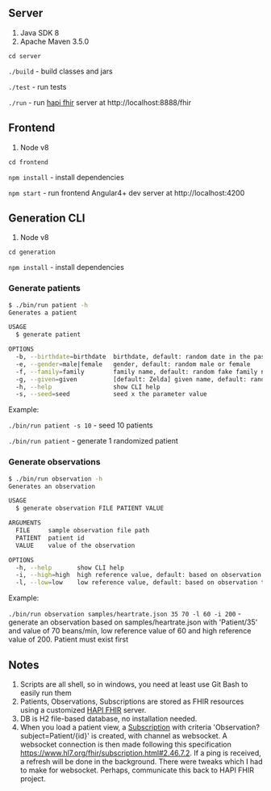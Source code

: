 ## Server
1. Java SDK 8
2. Apache Maven 3.5.0

`cd server`

`./build` - build classes and jars

`./test`  - run tests

`./run` - run [hapi fhir](http://hapifhir.io/) server at http://localhost:8888/fhir

## Frontend
1. Node v8

`cd frontend`

`npm install` - install dependencies

`npm start` - run frontend Angular4+ dev server at http://localhost:4200

## Generation CLI
1. Node v8

`cd generation`

`npm install` - install dependencies

### Generate patients
```sh
$ ./bin/run patient -h
Generates a patient

USAGE
  $ generate patient

OPTIONS
  -b, --birthdate=birthdate  birthdate, default: random date in the past
  -e, --gender=male|female   gender, default: random male or female
  -f, --family=family        family name, default: random fake family name
  -g, --given=given          [default: Zelda] given name, default: random fake given name
  -h, --help                 show CLI help
  -s, --seed=seed            seed x the parameter value
```
Example:

`./bin/run patient -s 10` - seed 10 patients

`./bin/run patient` - generate 1 randomized patient

### Generate observations
```sh
$ ./bin/run observation -h
Generates an observation

USAGE
  $ generate observation FILE PATIENT VALUE

ARGUMENTS
  FILE     sample observation file path
  PATIENT  patient id
  VALUE    value of the observation

OPTIONS
  -h, --help       show CLI help
  -i, --high=high  high reference value, default: based on observation type chosen
  -l, --low=low    low reference value, default: based on observation type chosen
```

Example:

`./bin/run observation samples/heartrate.json 35 70 -l 60 -i 200` - generate an observation based on samples/heartrate.json with 'Patient/35' and value of 70 beans/min, low reference value of 60 and high reference value of 200. Patient must exist first

## Notes
1. Scripts are all shell, so in windows, you need at least use Git Bash to easily run them
2. Patients, Observations, Subscriptions are stored as FHIR resources using a customized [HAPI FHIR](http://hapifhir.io/) server.
3. DB is H2 file-based database, no installation needed.
4. When you load a patient view, a [Subscription](https://www.hl7.org/fhir/subscription.html) with criteria 'Observation?subject=Patient/{id}' is created, with channel as websocket. A websocket connection is then made following this specification https://www.hl7.org/fhir/subscription.html#2.46.7.2. If a ping is received, a refresh will be done in the background. There were tweaks which I had to make for websocket. Perhaps, communicate this back to HAPI FHIR project.
